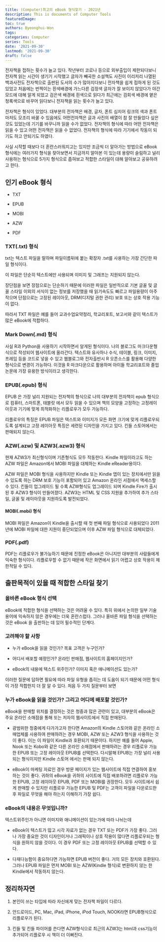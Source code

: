 ```yaml
---
title: (Computer)최고의 eBook 형식찾기 - 2021년
description: This is documents of Computer Tools
featuredImage: 
toc: true
authors: Byeonghui-Won
tags:
categories: Computer
series: Tools
date: '2021-09-30'
lastmod: '2021-09-30'
draft: false
---
```


전자책을 접하는 횟수가 늘고 있다. 작년부터 코로나 등으로 외부출입이 제한되다보니 전자책 읽는 시간이 생기기 시작했고 글자가 빼곡한 소설책도 사진이 이리저리 나열된 백과사전도 전자책으로 출판된 도서의 수가 많아지다보니 전자책을 쉽게 접하게 된 것도 있었고 처음에는 번쩍이는 흰색배경에 가느다른 검정색 글자가 잘 보이지 않았다가 야간모드에 대해 알게 되었고 검은색 배경에 흰색으로 읽다가 최근에는 검회색 배경에 옅은 청록색으로 바꾸어 읽다보니 전자책을 읽는 횟수가 늘고 있다. 

전자책은 형식이 있었다. 대부분의 전자책은 배경, 글자, 폰트 심지어 링크의 색과 폰트마저도 모조리 바꿀 수 있음에도 어떤전자책은 글과 사진의 배열이 참 잘 만들었다 싶은 것도 있었는데 기기를 바꾸니까 읽을 수가 없었다. 전자책의 형식에 따라 어떤 전자책은 읽을 수 있고 어떤 전자책은 읽을 수 없었다. 전자책의 형식에 따라 기기에서 작동이 되기도 하고 안되기도 하였다. 

사실 시작할 때보다 더 혼란스러워지고는 있지만 조금씩 더 알아가는 방법으로 eBook 형식에는 여러가지 형식을 찾아보면서 지금까지 알아본 이 있는데 용량이 슬림하고 널리 사용하는 형식으로 5가지 형식으로 좁혀보고 적합한 스타일이 대해 알아보고 공유하려고 한다. 

## 인기 eBook 형식

+ TXT

+ EPUB

+ MOBI

+ AZW

+ PDF

### TXT(.txt) 형식

txt는 텍스트 파일을 말하며 파일이름뒤에 붙는 확장자 .txt를 사용하는 가장 간단한 파일 형식이다. 

이 파일은 단순히 텍스트에만 사용되며 이미지 및 그래프는 지원되지 않는다. 

장단점을 보면 장점으로는 단순하기 때문에 이러한 파일은 일반적으로 기본 글꼴 및 글꼴 스타일 이외의 서식이 없는 정보를 저장했을 때 읽기속도도 빠르고 파일용량이 아주 작으며 단점으로는 고정된 레이아웃, DRM(디지털 권한 관리) 보호 또는 상호 작용 기능이 없다. 

따라서 TXT 파일은 예를 들어 교과수업요약정리, 학교리포트, 보고서와 같이 텍스트가 많은 eBook에 적합하다. 

### Mark Down(.md) 형식

사실 R과 Python을 사용하기 시작하면서 알게된 형식이다. 나의 블로그도 마크다운형식으로 작성되어 웹사이트에 올라간다. 텍스트와 유사하나 수식, 테이블, 링크, 이미지, 프레임 등을 코드로 넣을 수 있고 웹블로그와 전자출반시 R 오픈소스를 활용해 다양한 형식으로 변경이 가능하다. 이것을 R 마크다운으로 활용하며 아이들 학교리포트와 졸업논문에 가장 유용한 방식이라고 생각한다. 

### EPUB(.epub) 형식

EPUB 은 가장 널리 지원되는 전자책의 형식으로 나의 대부분의 전자책이 epub 형식으로 컴퓨터, 스마트폰, 태블릿 에서 모두 읽을 수 있으며 책의 모양을 고정하는 고정레이아웃과 기기에 맞게 최적화하는 리플로우가 모두 가능하다. 

리플로우의 특징은 EPUB 파일은 텍스트와 이미지가 모든 화면 크기에 맞게 리플로우되도록 설계되고 고정 레이아웃 특징은 세련된 디자인을 가지고 있다. 킨들 스토어에서는 판매되지 않는다. 

### AZW(.azw) 및 AZW3(.azw3) 형식

현재 AZW3가 최신형식이며 기존형식도 모두 작동한다. Kindle 파일이라고도 하는 AZW 파일은 Amazon에서 MOBI 파일을 대체하는 Kindle eReader용이다. 

AZW 파일은 MOBI 형식을 사용하지만 Kindle 또는 Kindle 앱이 있는 장치에서만 읽을 수 있도록 하는 DRM 보호 기능이 포함되어 있고 Amazon 온라인 서점에서 액세스할 수 있다. 킨들이 업그레이드 될 수록 AZW형식도 업그레이드 되며 Kindle Fire가 출시된 후 AZW3 형식이 만들어졌다. AZW3는 HTML 및 CSS 지원을 추가하여 추가 스타일, 글꼴 및 레이아웃을 지원하도록 발전되었다.

#### MOBI(.mobi) 형식

MOBI 파일은 Amazon이 Kindle을 출시할 때 첫 번째 파일 형식으로 사용되었다 2011년에 MOBI 파일에 대한 지원이 중단되었으며 이후 AZW 파일 형식으로 대체되었다. 



### PDF(.pdf)

PDF는 리플로우가 불가능하기 때문에 진정한 eBook은 아니지만 대부분의 사람들에게 익숙한 형식이다. 리플로우할 수 없기 때문에 작은 화면에서 읽기 어렵고 상호 작용이 제한적일 수 있다.


## 출판목적이 있을 때 적합한 스타일 찾기

### 올바른 eBook 형식 선택

eBook에 적합한 형식을 선택하는 것은 어려울 수 있다. 특히 위에서 논의한 일부 기술 용어에 익숙하지 않은 경우에는 더욱 혼란스럽다. 그러나 올바른 파일 형식을 선택하는 것은 eBook 을 출판하는 데 있어 필수적인 단계다.

### 고려해야 할 사항

+ 누가 eBook을 읽을 것인가? 목표 고객은 누구인가?

+ 어디서 배포할 예정인가? 온라인 판매점, 웹사이트의 홈페이지인가?

+ eBook의 내용에 텍스트 위주인가? 이미지 혹은 애니메이션도 있는가?

이러한 질문에 답하면 필요에 따라 파일 유형을 좁히는 데 도움이 되기 때문에 어떤 형식이 가장 적합한지 더 잘 알 수 있다. 처음 두 가지 질문부터 보면

### 누가 eBook을 읽을 것인가? 그리고 어디에 배포할 것인가?

eBook을 판매할 위치를 결정하는 것은 청중과 많은 관련이 있고, 대부분의 eBook은 주요 온라인 소매점을 통해 또는 저자의 웹사이트에서 직접 판매된다. 

+ 광범위한 청중에게 다가가고자 한다면 Amazon의 Kindle 스토어와 같은 온라인 소매업체를 사용하여 판매하려는 경우 MOBI, AZW 또는 AZW3 형식을 사용하는 것이 좋다. 이는 이 파일이 Kindle과 호환되기 때문이다. 하지만  예를 들어 Apple, Nook 또는 Kobo와 같은 다른 온라인 소매점에서 판매하려는 경우 리플로우 가능한 EPUB 또는 고정 레이아웃 EPUB를 선택한다. 다시말해 EPUB는 가장 널리 사용되는 형식이지만 Kindle 스토어 에서는 판매 되지 않는다. 

+ eBook이 마케팅 자료인 경우 방문 페이지가 있는 웹사이트에 직접 연결하여 홍보하는 것이 좋다. 귀하의 eBook을 귀하의 사이트에 직접 배포하려면 리플로우 가능한 EPUB, 고정 레이아웃 EPUB, PDF 또는 MOBI를 권장한다. 모두 사이트에서 쉽게 판매할 수 있지만 리플로우 가능한 EPUB 및 PDF는 고객이 파일을 다운로드한 후 파일로 무엇을 해야 하는지 이해하기 가장 쉽다.

### eBook의 내용은 무엇입니까?

텍스트위주인가 아니면 이미지와 애니메이션이 있는가에 따라 나뉘는데

+ eBook이 텍스트가 많고 시각 자료가 없는 경우 TXT 또는 PDF가 가장 좋다. 그러나 가장 중요한 것이 디자인이거나 그래픽이나 상호 작용이 많다면 리플로우되는 형식을 원하지 않을 것이다. 이 경우 PDF 또는 고정 레이아웃 EPUB를 선택할 수 있다.

+ 다재다능함이 중요하다면 가능하면 EPUB 버전이 좋다. 거의 모든 장치와 호환된다. 그러나 EPUB 파일은 먼저 MOBI 또는 AZW(Kindle 형식)로 변환하지 않는 한 Kindle에서 작동하지 않는다. 

## 정리하자면 

1. 본인이 쓰는 타입에 따라 자신에게 맞는 전자책 파일이 다르다. 

2. 안드로이드, PC, Mac, iPad, iPhone, iPod Touch, NOOK라면 EPUB형식으로 리플로우가 된다. 

3. 킨들 및 킨들 파이어를 쓴다면 AZW형식으로 최근의 AZW3는 html과 css기능이 추가되어 리플로우 시 책이 더 이뻐진다. 

 
